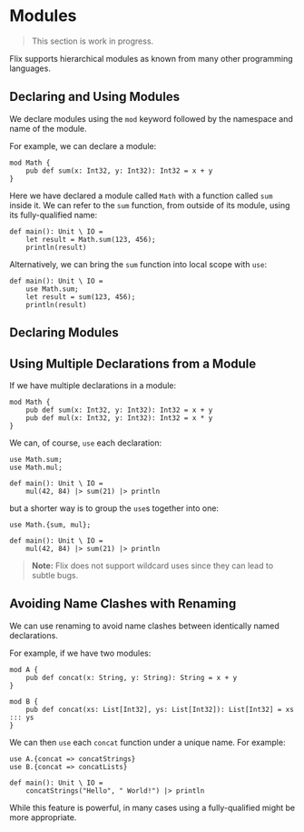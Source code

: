# Modules

> This section is work in progress.

Flix supports hierarchical modules as known from many other programming
languages.

## Declaring and Using Modules

We declare modules using the `mod` keyword followed by the namespace and name of
the module. 

For example, we can declare a module:

```flix
mod Math {
    pub def sum(x: Int32, y: Int32): Int32 = x + y
}
```

Here we have declared a module called `Math` with a function called `sum` inside
it. We can refer to the `sum` function, from outside of its module, using its
fully-qualified name:

```flix
def main(): Unit \ IO = 
    let result = Math.sum(123, 456);
    println(result)
```

Alternatively, we can bring the `sum` function into local scope with `use`:

```flix
def main(): Unit \ IO = 
    use Math.sum;
    let result = sum(123, 456);
    println(result)
```

## Declaring Modules



<!--
Namespaces are hierarchical, so we can declare a
deeper namespace:

```flix
namespace Core/Math {
    def sum(x: Int32, y32: Int): Int32 = x + y
}
```

Note that the fragments of a namespace are separated
by `/`.

We can freely nest namespaces.
For example:

```flix
namespace Core {
    namespace Math {

        def sum(x: Int32, y: Int32): Int32 = x + y

        namespace Stats {
            def median(xs: List[Int32]): Int32 = ???
        }
    }
}
```

## Using Definitions from a Namespace

We can refer to definitions from a namespace by their
fully-qualified name.
For example:

```flix
namespace Core/Math {
    pub def sum(x: Int32, y: Int32): Int32 = x + y
}

def main(): Unit \ IO =
    Core/Math.sum(21, 42) |> println
```

Note that we must declare `sum` as public (`pub`) to
allow access to it from outside its own namespace.

It can quickly get tedious to refer to definitions by
their fully-qualified name.

The `use` construct allows us to "import" definitions
from another namespace:

```flix
namespace Core/Math {
    pub def sum(x: Int32, y: Int32): Int32 = x + y
}

def main(): Unit \ IO =
    use Core/Math.sum;
    sum(21, 42) |> println
```

Here the `use` is local to the `main` function.
A `use` can also appear at the top of a file:

```flix
use Core/Math.sum;

def main(): Unit \ IO =
    sum(21, 42) |> println

namespace Core/Math {
    pub def sum(x: Int32, y: Int32): Int32 = x + y
}
```

-->

## Using Multiple Declarations from a Module

If we have multiple declarations in a module:

```flix
mod Math {
    pub def sum(x: Int32, y: Int32): Int32 = x + y
    pub def mul(x: Int32, y: Int32): Int32 = x * y
}
```

We can, of course, `use` each declaration:

```flix
use Math.sum;
use Math.mul;

def main(): Unit \ IO =
    mul(42, 84) |> sum(21) |> println
```

but a shorter way is to group the `use`s together into one:

```flix
use Math.{sum, mul};

def main(): Unit \ IO =
    mul(42, 84) |> sum(21) |> println
```

> **Note:** Flix does not support wildcard uses since they can lead to subtle
> bugs.

## Avoiding Name Clashes with Renaming

We can use renaming to avoid name clashes between identically named declarations.

For example, if we have two modules:

```flix
mod A {
    pub def concat(x: String, y: String): String = x + y
}

mod B {
    pub def concat(xs: List[Int32], ys: List[Int32]): List[Int32] = xs ::: ys
}
```

We can then `use` each `concat` function under a unique name. For example:

```flix
use A.{concat => concatStrings}
use B.{concat => concatLists}

def main(): Unit \ IO =
    concatStrings("Hello", " World!") |> println
```

While this feature is powerful, in many cases using a fully-qualified might be
more appropriate.

<!--

## Using Types from a Namespace

We can use types from a namespace in the same way as
definitions.
For example:

```flix
use A/B.Color;

def redColor(): Color = Color.Red

namespace A/B {
    pub enum Color {
        case Red, Blue
    }
}
```

We can also use _type aliases_ in the same way:

```flix
use A/B.Color;
use A/B.Hue;

def blueColor(): Hue = Color.Blue

namespace A/B {
    pub enum Color {
        case Red, Blue
    }
    pub type alias Hue = Color
}
```

## Using Enums from a Namespace

We can use enumerated types from a namespace.
For example:

```flix
def blueIsRed(): Bool =
    use A/B.Color.{Blue, Red};
    Blue != Red

namespace A/B {
    pub enum Color with Eq {
        case Red, Blue
    }
}
```

Note that `A/B.Color` is the fully-qualified name of
a _type_ whereas `A/B.Color.Red` is the
fully-qualified name of a _tag_ inside an enumerated
type.
That is, a fully-qualified definition is of the
form `A/B/C.d`, a fully-qualified type is of the
form `A/B/C.D`, and finally a fully-qualified tag is
of the form `A/B/C.D.T`.

-->
